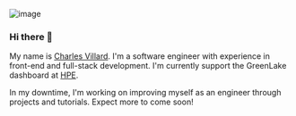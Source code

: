 ![image](https://github.com/cdvillard/cdvillard/assets/6250214/982e8751-53a6-4c11-a3d6-d7df91fdcb42)

### Hi there 👋

My name is [Charles Villard](https://www.charlesvillard.co). I'm a software engineer with experience in front-end and full-stack development. I'm currently support the GreenLake dashboard at [HPE](https://www.hpe.com).

In my downtime, I'm working on improving myself as an engineer through projects and tutorials. Expect more to come soon!

<!--
Content templates:

- 🔭 I’m currently working on ...
- 🌱 I’m currently learning ...
- 👯 I’m looking to collaborate on ...
- 🤔 I’m looking for help with ...
- 💬 Ask me about ...
- 📫 How to reach me: ...
- 😄 Pronouns: ...
- ⚡ Fun fact: ...
-->
